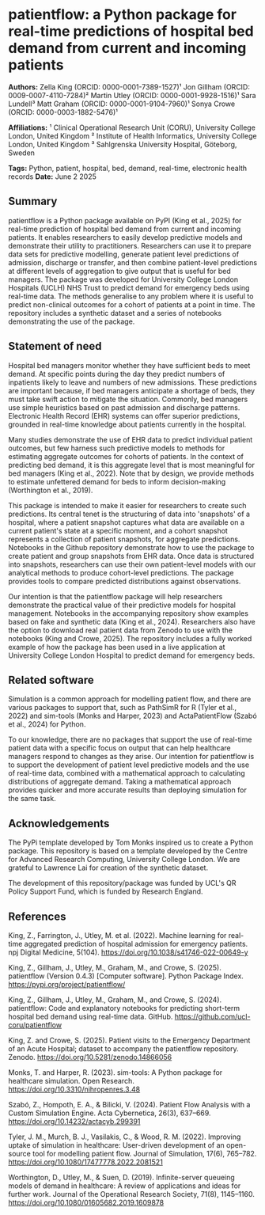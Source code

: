 # patientflow: a Python package for real-time predictions of hospital bed demand from current and incoming patients

**Authors:**
Zella King (ORCID: 0000-0001-7389-1527)¹
Jon Gillham (ORCID: 0009-0007-4110-7284)²
Martin Utley (ORCID: 0000-0001-9928-1516)¹
Sara Lundell³
Matt Graham (ORCID: 0000-0001-9104-7960)¹
Sonya Crowe (ORCID: 0000-0003-1882-5476)¹

**Affiliations:**
¹ Clinical Operational Research Unit (CORU), University College London, United Kingdom
² Institute of Health Informatics, University College London, United Kingdom
³ Sahlgrenska University Hospital, Göteborg, Sweden

**Tags:** Python, patient, hospital, bed, demand, real-time, electronic health records
**Date:** June 2 2025

## Summary

patientflow is a Python package available on PyPI (King et al., 2025) for real-time prediction of hospital bed demand from current and incoming patients. It enables researchers to easily develop predictive models and demonstrate their utility to practitioners. Researchers can use it to prepare data sets for predictive modelling, generate patient level predictions of admission, discharge or transfer, and then combine patient-level predictions at different levels of aggregation to give output that is useful for bed managers. The package was developed for University College London Hospitals (UCLH) NHS Trust to predict demand for emergency beds using real-time data. The methods generalise to any problem where it is useful to predict non-clinical outcomes for a cohort of patients at a point in time. The repository includes a synthetic dataset and a series of notebooks demonstrating the use of the package.

## Statement of need

Hospital bed managers monitor whether they have sufficient beds to meet demand. At specific points during the day they predict numbers of inpatients likely to leave and numbers of new admissions. These predictions are important because, if bed managers anticipate a shortage of beds, they must take swift action to mitigate the situation. Commonly, bed managers use simple heuristics based on past admission and discharge patterns. Electronic Health Record (EHR) systems can offer superior predictions, grounded in real-time knowledge about patients currently in the hospital.

Many studies demonstrate the use of EHR data to predict individual patient outcomes, but few harness such predictive models to methods for estimating aggregate outcomes for cohorts of patients. In the context of predicting bed demand, it is this aggregate level that is most meaningful for bed managers (King et al., 2022). Note that by design, we provide methods to estimate unfettered demand for beds to inform decision-making (Worthington et al., 2019).

This package is intended to make it easier for researchers to create such predictions. Its central tenet is the structuring of data into 'snapshots' of a hospital, where a patient snapshot captures what data are available on a current patient's state at a specific moment, and a cohort snapshot represents a collection of patient snapshots, for aggregate predictions. Notebooks in the Github repository demonstrate how to use the package to create patient and group snapshots from EHR data. Once data is structured into snapshots, researchers can use their own patient-level models with our analytical methods to produce cohort-level predictions. The package provides tools to compare predicted distributions against observations.

Our intention is that the patientflow package will help researchers demonstrate the practical value of their predictive models for hospital management. Notebooks in the accompanying repository show examples based on fake and synthetic data (King et al., 2024). Researchers also have the option to download real patient data from Zenodo to use with the notebooks (King and Crowe, 2025). The repository includes a fully worked example of how the package has been used in a live application at University College London Hospital to predict demand for emergency beds.

## Related software

Simulation is a common approach for modelling patient flow, and there are various packages to support that, such as PathSimR for R (Tyler et al., 2022) and sim-tools (Monks and Harper, 2023) and ActaPatientFlow (Szabó et al., 2024) for Python.

To our knowledge, there are no packages that support the use of real-time patient data with a specific focus on output that can help healthcare managers respond to changes as they arise. Our intention for patientflow is to support the development of patient level predictive models and the use of real-time data, combined with a mathematical approach to calculating distributions of aggregate demand. Taking a mathematical approach provides quicker and more accurate results than deploying simulation for the same task.

## Acknowledgements

The PyPi template developed by Tom Monks inspired us to create a Python package. This repository is based on a template developed by the Centre for Advanced Research Computing, University College London. We are grateful to Lawrence Lai for creation of the synthetic dataset.

The development of this repository/package was funded by UCL's QR Policy Support Fund, which is funded by Research England.

## References

King, Z., Farrington, J., Utley, M. et al. (2022). Machine learning for real-time aggregated prediction of hospital admission for emergency patients. npj Digital Medicine, 5(104). https://doi.org/10.1038/s41746-022-00649-y

King, Z., Gillham, J., Utley, M., Graham, M., and Crowe, S. (2025). patientflow (Version 0.4.3) [Computer software]. Python Package Index. https://pypi.org/project/patientflow/

King, Z., Gillham, J., Utley, M., Graham, M., and Crowe, S. (2024). patientflow: Code and explanatory notebooks for predicting short-term hospital bed demand using real-time data. GitHub. https://github.com/ucl-coru/patientflow

King, Z. and Crowe, S. (2025). Patient visits to the Emergency Department of an Acute Hospital; dataset to accompany the patientflow repository. Zenodo. https://doi.org/10.5281/zenodo.14866056

Monks, T. and Harper, R. (2023). sim-tools: A Python package for healthcare simulation. Open Research. https://doi.org/10.3310/nihropenres.3.48

Szabó, Z., Hompoth, E. A., & Bilicki, V. (2024). Patient Flow Analysis with a Custom Simulation Engine. Acta Cybernetica, 26(3), 637–669. https://doi.org/10.14232/actacyb.299391

Tyler, J. M., Murch, B. J., Vasilakis, C., & Wood, R. M. (2022). Improving uptake of simulation in healthcare: User-driven development of an open-source tool for modelling patient flow. Journal of Simulation, 17(6), 765–782. https://doi.org/10.1080/17477778.2022.2081521

Worthington, D., Utley, M., & Suen, D. (2019). Infinite-server queueing models of demand in healthcare: A review of applications and ideas for further work. Journal of the Operational Research Society, 71(8), 1145–1160. https://doi.org/10.1080/01605682.2019.1609878
